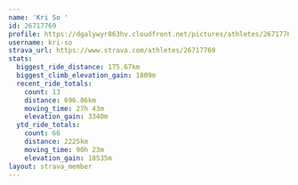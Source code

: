 ```yaml
---
name: 'Kri So '
id: 26717769
profile: https://dgalywyr863hv.cloudfront.net/pictures/athletes/26717769/7761026/14/large.jpg
username: kri-so
strava_url: https://www.strava.com/athletes/26717769
stats:
  biggest_ride_distance: 175.67km
  biggest_climb_elevation_gain: 1809m
  recent_ride_totals:
    count: 13
    distance: 696.86km
    moving_time: 27h 43m
    elevation_gain: 3340m
  ytd_ride_totals:
    count: 66
    distance: 2225km
    moving_time: 90h 23m
    elevation_gain: 18535m
layout: strava_member
--- 
```

